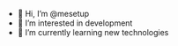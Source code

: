 - 👋 Hi, I’m @mesetup
- 👀 I’m interested in development
- 🌱 I’m currently learning new technologies

<!---
mesetup/mesetup is a ✨ special ✨ repository because its `README.md` (this file) appears on your GitHub profile.
You can click the Preview link to take a look at your changes.
--->
